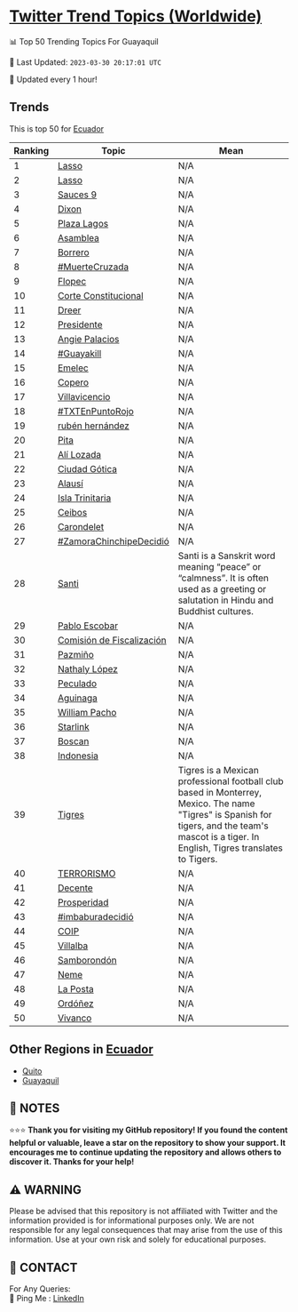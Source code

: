 [Twitter Trend Topics (Worldwide)](https://github.com/ErcinDedeoglu/Twitter-Trend-Topics)
==========


📊 Top 50 Trending Topics For Guayaquil

📆 Last Updated: `2023-03-30 20:17:01 UTC`

🔧 Updated every 1 hour!


## Trends

This is top 50 for [Ecuador](</Ecuador>)

| Ranking | Topic | Mean |
| ------- | ------------ | ------------ |
| 1 | [Lasso](http://twitter.com/search?q=Lasso) | N/A |
| 2 | [Lasso](http://twitter.com/search?q=Lasso) | N/A |
| 3 | [Sauces 9](http://twitter.com/search?q=Sauces+9) | N/A |
| 4 | [Dixon](http://twitter.com/search?q=Dixon) | N/A |
| 5 | [Plaza Lagos](http://twitter.com/search?q=Plaza+Lagos) | N/A |
| 6 | [Asamblea](http://twitter.com/search?q=Asamblea) | N/A |
| 7 | [Borrero](http://twitter.com/search?q=Borrero) | N/A |
| 8 | [#MuerteCruzada](http://twitter.com/search?q=%23MuerteCruzada) | N/A |
| 9 | [Flopec](http://twitter.com/search?q=Flopec) | N/A |
| 10 | [Corte Constitucional](http://twitter.com/search?q=Corte+Constitucional) | N/A |
| 11 | [Dreer](http://twitter.com/search?q=Dreer) | N/A |
| 12 | [Presidente](http://twitter.com/search?q=Presidente) | N/A |
| 13 | [Angie Palacios](http://twitter.com/search?q=Angie+Palacios) | N/A |
| 14 | [#Guayakill](http://twitter.com/search?q=%23Guayakill) | N/A |
| 15 | [Emelec](http://twitter.com/search?q=Emelec) | N/A |
| 16 | [Copero](http://twitter.com/search?q=Copero) | N/A |
| 17 | [Villavicencio](http://twitter.com/search?q=Villavicencio) | N/A |
| 18 | [#TXTEnPuntoRojo](http://twitter.com/search?q=%23TXTEnPuntoRojo) | N/A |
| 19 | [rubén hernández](http://twitter.com/search?q=rub%c3%a9n+hern%c3%a1ndez) | N/A |
| 20 | [Pita](http://twitter.com/search?q=Pita) | N/A |
| 21 | [Alí Lozada](http://twitter.com/search?q=Al%c3%ad+Lozada) | N/A |
| 22 | [Ciudad Gótica](http://twitter.com/search?q=Ciudad+G%c3%b3tica) | N/A |
| 23 | [Alausí](http://twitter.com/search?q=Alaus%c3%ad) | N/A |
| 24 | [Isla Trinitaria](http://twitter.com/search?q=Isla+Trinitaria) | N/A |
| 25 | [Ceibos](http://twitter.com/search?q=Ceibos) | N/A |
| 26 | [Carondelet](http://twitter.com/search?q=Carondelet) | N/A |
| 27 | [#ZamoraChinchipeDecidió](http://twitter.com/search?q=%23ZamoraChinchipeDecidi%c3%b3) | N/A |
| 28 | [Santi](http://twitter.com/search?q=Santi) | Santi is a Sanskrit word meaning “peace” or “calmness”. It is often used as a greeting or salutation in Hindu and Buddhist cultures. |
| 29 | [Pablo Escobar](http://twitter.com/search?q=Pablo+Escobar) | N/A |
| 30 | [Comisión de Fiscalización](http://twitter.com/search?q=Comisi%c3%b3n+de+Fiscalizaci%c3%b3n) | N/A |
| 31 | [Pazmiño](http://twitter.com/search?q=Pazmi%c3%b1o) | N/A |
| 32 | [Nathaly López](http://twitter.com/search?q=Nathaly+L%c3%b3pez) | N/A |
| 33 | [Peculado](http://twitter.com/search?q=Peculado) | N/A |
| 34 | [Aguinaga](http://twitter.com/search?q=Aguinaga) | N/A |
| 35 | [William Pacho](http://twitter.com/search?q=William+Pacho) | N/A |
| 36 | [Starlink](http://twitter.com/search?q=Starlink) | N/A |
| 37 | [Boscan](http://twitter.com/search?q=Boscan) | N/A |
| 38 | [Indonesia](http://twitter.com/search?q=Indonesia) | N/A |
| 39 | [Tigres](http://twitter.com/search?q=Tigres) | Tigres is a Mexican professional football club based in Monterrey, Mexico. The name "Tigres" is Spanish for tigers, and the team's mascot is a tiger. In English, Tigres translates to Tigers. |
| 40 | [TERRORISMO](http://twitter.com/search?q=TERRORISMO) | N/A |
| 41 | [Decente](http://twitter.com/search?q=Decente) | N/A |
| 42 | [Prosperidad](http://twitter.com/search?q=Prosperidad) | N/A |
| 43 | [#imbaburadecidió](http://twitter.com/search?q=%23imbaburadecidi%c3%b3) | N/A |
| 44 | [COIP](http://twitter.com/search?q=COIP) | N/A |
| 45 | [Villalba](http://twitter.com/search?q=Villalba) | N/A |
| 46 | [Samborondón](http://twitter.com/search?q=Samborond%c3%b3n) | N/A |
| 47 | [Neme](http://twitter.com/search?q=Neme) | N/A |
| 48 | [La Posta](http://twitter.com/search?q=La+Posta) | N/A |
| 49 | [Ordóñez](http://twitter.com/search?q=Ord%c3%b3%c3%b1ez) | N/A |
| 50 | [Vivanco](http://twitter.com/search?q=Vivanco) | N/A |



## Other Regions in [Ecuador](</Ecuador>)

* [Quito](</Ecuador/Quito.md>)
* [Guayaquil](</Ecuador/Guayaquil.md>)



## 📝 NOTES

⭐⭐⭐ **Thank you for visiting my GitHub repository! If you found the content helpful or valuable, leave a star on the repository to show your support. It encourages me to continue updating the repository and allows others to discover it. Thanks for your help!**


## ⚠️ WARNING

Please be advised that this repository is not affiliated with Twitter and the information provided is for informational purposes only. We are not responsible for any legal consequences that may arise from the use of this information. Use at your own risk and solely for educational purposes.


## 📨 CONTACT

 For Any Queries:  
            🏓 Ping Me : [LinkedIn](https://www.linkedin.com/in/ercindedeoglu/)
